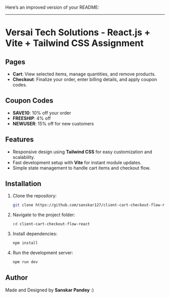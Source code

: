 Here’s an improved version of your README:

---

# Versai Tech Solutions - React.js + Vite + Tailwind CSS Assignment


## Pages

- **Cart**: View selected items, manage quantities, and remove products.
- **Checkout**: Finalize your order, enter billing details, and apply coupon codes.

## Coupon Codes

- **SAVE10**: 10% off your order
- **FREESHIP**: 4% off 
- **NEWUSER**: 15% off for new customers

## Features

- Responsive design using **Tailwind CSS** for easy customization and scalability.
- Fast development setup with **Vite** for instant module updates.
- Simple state management to handle cart items and checkout flow.

## Installation

1. Clone the repository:
   ```bash
   git clone https://github.com/sanskar127/client-cart-checkout-flow-react.git
   ```
2. Navigate to the project folder:
   ```bash
   cd client-cart-checkout-flow-react
   ```
3. Install dependencies:
   ```bash
   npm install
   ```
4. Run the development server:
   ```bash
   npm run dev
   ```

## Author

Made and Designed by **Sanskar Pandey** :)
